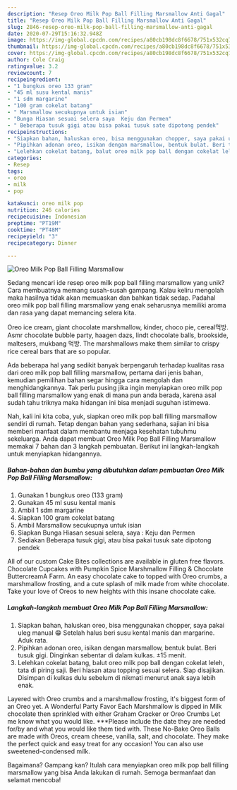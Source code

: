 ```yaml
---
description: "Resep Oreo Milk Pop Ball Filling Marsmallow Anti Gagal"
title: "Resep Oreo Milk Pop Ball Filling Marsmallow Anti Gagal"
slug: 2846-resep-oreo-milk-pop-ball-filling-marsmallow-anti-gagal
date: 2020-07-29T15:16:32.948Z
image: https://img-global.cpcdn.com/recipes/a80cb198dc8f6678/751x532cq70/oreo-milk-pop-ball-filling-marsmallow-foto-resep-utama.jpg
thumbnail: https://img-global.cpcdn.com/recipes/a80cb198dc8f6678/751x532cq70/oreo-milk-pop-ball-filling-marsmallow-foto-resep-utama.jpg
cover: https://img-global.cpcdn.com/recipes/a80cb198dc8f6678/751x532cq70/oreo-milk-pop-ball-filling-marsmallow-foto-resep-utama.jpg
author: Cole Craig
ratingvalue: 3.2
reviewcount: 7
recipeingredient:
- "1 bungkus oreo 133 gram"
- "45 ml susu kental manis"
- "1 sdm margarine"
- "100 gram cokelat batang"
- " Marsmallow secukupnya untuk isian"
- "Bunga Hiasan sesuai selera saya  Keju dan Permen"
- " Beberapa tusuk gigi atau bisa pakai tusuk sate dipotong pendek"
recipeinstructions:
- "Siapkan bahan, haluskan oreo, bisa menggunakan chopper, saya pakai uleg manual 😁 Setelah halus beri susu kental manis dan margarine. Aduk rata."
- "Pipihkan adonan oreo, isikan dengan marsmallow, bentuk bulat. Beri tusuk gigi. Dinginkan sebentar di dalam kulkas. ±15 menit."
- "Lelehkan cokelat batang, balut oreo milk pop ball dengan cokelat leleh, tata di piring saji. Beri hiasan atau topping sesuai selera. Siap disajikan. Disimpan di kulkas dulu sebelum di nikmati menurut anak saya lebih enak."
categories:
- Resep
tags:
- oreo
- milk
- pop

katakunci: oreo milk pop 
nutrition: 246 calories
recipecuisine: Indonesian
preptime: "PT19M"
cooktime: "PT48M"
recipeyield: "3"
recipecategory: Dinner

---
```



![Oreo Milk Pop Ball Filling Marsmallow](https://img-global.cpcdn.com/recipes/a80cb198dc8f6678/751x532cq70/oreo-milk-pop-ball-filling-marsmallow-foto-resep-utama.jpg)

Sedang mencari ide resep oreo milk pop ball filling marsmallow yang unik? Cara membuatnya memang susah-susah gampang. Kalau keliru mengolah maka hasilnya tidak akan memuaskan dan bahkan tidak sedap. Padahal oreo milk pop ball filling marsmallow yang enak seharusnya memiliki aroma dan rasa yang dapat memancing selera kita.

Oreo ice cream, giant chocolate marshmallow, kinder, choco pie, cereal먹방. Asmr chocolate bubble party, haagen dazs, lindt chocolate balls, brookside, maltesers, mukbang 먹방. The marshmallows make them similar to crispy rice cereal bars that are so popular.

Ada beberapa hal yang sedikit banyak berpengaruh terhadap kualitas rasa dari oreo milk pop ball filling marsmallow, pertama dari jenis bahan, kemudian pemilihan bahan segar hingga cara mengolah dan menghidangkannya. Tak perlu pusing jika ingin menyiapkan oreo milk pop ball filling marsmallow yang enak di mana pun anda berada, karena asal sudah tahu triknya maka hidangan ini bisa menjadi suguhan istimewa.


Nah, kali ini kita coba, yuk, siapkan oreo milk pop ball filling marsmallow sendiri di rumah. Tetap dengan bahan yang sederhana, sajian ini bisa memberi manfaat dalam membantu menjaga kesehatan tubuhmu sekeluarga. Anda dapat membuat Oreo Milk Pop Ball Filling Marsmallow memakai 7 bahan dan 3 langkah pembuatan. Berikut ini langkah-langkah untuk menyiapkan hidangannya.

<!--inarticleads1-->

##### Bahan-bahan dan bumbu yang dibutuhkan dalam pembuatan Oreo Milk Pop Ball Filling Marsmallow:

1. Gunakan 1 bungkus oreo (133 gram)
1. Gunakan 45 ml susu kental manis
1. Ambil 1 sdm margarine
1. Siapkan 100 gram cokelat batang
1. Ambil  Marsmallow secukupnya untuk isian
1. Siapkan Bunga Hiasan sesuai selera, saya : Keju dan Permen
1. Sediakan  Beberapa tusuk gigi, atau bisa pakai tusuk sate dipotong pendek


All of our custom Cake Bites collections are available in gluten free flavors. Chocolate Cupcakes with Pumpkin Spice Marshmallow Filling &amp; Chocolate ButtercreamA Farm. An easy chocolate cake to topped with Oreo crumbs, a marshmallow frosting, and a cute splash of milk made from white chocolate. Take your love of Oreos to new heights with this insane chocolate cake. 

<!--inarticleads2-->

##### Langkah-langkah membuat Oreo Milk Pop Ball Filling Marsmallow:

1. Siapkan bahan, haluskan oreo, bisa menggunakan chopper, saya pakai uleg manual 😁 Setelah halus beri susu kental manis dan margarine. Aduk rata.
1. Pipihkan adonan oreo, isikan dengan marsmallow, bentuk bulat. Beri tusuk gigi. Dinginkan sebentar di dalam kulkas. ±15 menit.
1. Lelehkan cokelat batang, balut oreo milk pop ball dengan cokelat leleh, tata di piring saji. Beri hiasan atau topping sesuai selera. Siap disajikan. Disimpan di kulkas dulu sebelum di nikmati menurut anak saya lebih enak.


Layered with Oreo crumbs and a marshmallow frosting, it&#39;s biggest form of an Oreo yet. A Wonderful Party Favor Each Marshmallow is dipped in Milk chocolate then sprinkled with either Graham Cracker or Oreo Crumbs Let me know what you would like. ***Please include the date they are needed for/by and what you would like them tied with. These No-Bake Oreo Balls are made with Oreos, cream cheese, vanilla, salt, and chocolate. They make the perfect quick and easy treat for any occasion! You can also use sweetened-condensed milk. 

Bagaimana? Gampang kan? Itulah cara menyiapkan oreo milk pop ball filling marsmallow yang bisa Anda lakukan di rumah. Semoga bermanfaat dan selamat mencoba!

